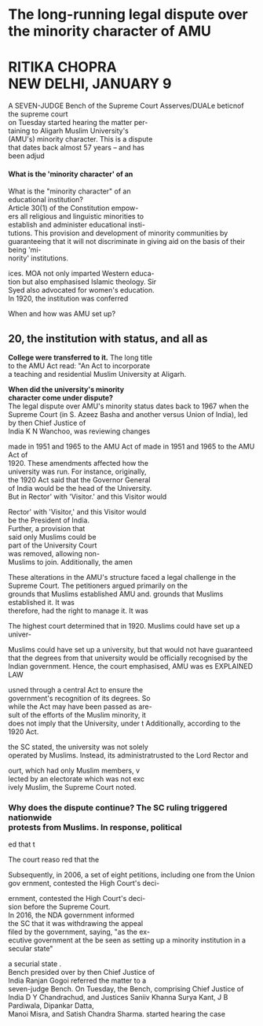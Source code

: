 # The long-running legal dispute over the minority character of AMU

# RITIKA CHOPRA<br>NEW DELHI, JANUARY 9

A SEVEN-JUDGE Bench of the Supreme Court Asserves/DUALe beticnof the supreme court<br>on Tuesday started hearing the matter per-<br>taining to Aligarh Muslim University's<br>(AMU's) minority character. This is a dispute<br>that dates back almost 57 years – and has<br>been adjud

#### What is the 'minority character' of an

What is the "minority character" of an<br>educational institution?<br>Article 30(1) of the Constitution empow-<br>ers all religious and linguistic minorities to<br>establish and administer educational insti-<br>tutions. This provision and development of minority communities by guaranteeing that it will not discriminate in giving aid on the basis of their being 'mi-<br>nority' institutions.

ices. MOA not only imparted Western educa-<br>tion but also emphasised Islamic theology. Sir<br>Syed also advocated for women's education.<br>In 1920, the institution was conferred

When and how was AMU set up?

## 20, the institution with status, and all as

**College were transferred to it.** The long title<br>to the AMU Act read: "An Act to incorporate<br>a teaching and residential Muslim University at Aligarh.

**When did the university's minority**<br>**character come under dispute?**<br>The legal dispute over AMU's minority status dates back to 1967 when the Supreme Court (in S. Azeez Basha and another versus Union of India), led by then Chief Justice of<br>India K N Wanchoo, was reviewing changes

made in 1951 and 1965 to the AMU Act of made in 1951 and 1965 to the AMU Act of<br>1920. These amendments affected how the<br>university was run. For instance, originally,<br>the 1920 Act said that the Governor General<br>of India would be the head of the University.<br>But in Rector' with 'Visitor.' and this Visitor would

Rector' with 'Visitor,' and this Visitor would<br>be the President of India.<br>Further, a provision that<br>said only Muslims could be<br>part of the University Court<br>was removed, allowing non-<br>Muslims to join. Additionally, the amen

These alterations in the AMU's structure faced a legal challenge in the Supreme Court. The petitioners argued primarily on the <br>grounds that Muslims established AMU and. grounds that Muslims established it. It was<br>therefore, had the right to manage it. It was

The highest court determined that in 1920. Muslims could have set up a univer-

 Muslims could have set up a university, but that would not have guaranteed that the degrees from that university would be officially recognised by the Indian government. Hence, the court emphasised, AMU was es EXPLAINED LAW

usned through a central Act to ensure the <br>government's recognition of its degrees. So <br>while the Act may have been passed as are-<br>sult of the efforts of the Muslim minority, it <br>does not imply that the University, under t Additionally, according to the 1920 Act.

the SC stated, the university was not solely <br>operated by Muslims. Instead, its administratrusted to the Lord Rector and

ourt, which had only Muslim members, v<br>lected by an electorate which was not exc<br>ively Muslim, the Supreme Court noted.

### Why does the dispute continue? The SC ruling triggered nationwide<br>protests from Muslims. In response, political

ed that t

The court reaso red that the

Subsequently, in 2006, a set of eight petitions, including one from the Union gov ernment, contested the High Court's deci-

ernment, contested the High Court's deci-<br>sion before the Supreme Court.<br>In 2016, the NDA government informed<br>the SC that it was withdrawing the appeal<br>filed by the government, saying, "as the ex-<br>ecutive government at the be seen as setting up a minority institution in a secular state"

a securial state .<br>Bench presided over by then Chief Justice of<br>India Ranjan Gogoi referred the matter to a<br>seven-judge Bench. On Tuesday, the Bench, comprising Chief Justice of India D Y Chandrachud, and Justices Saniiv Khanna Surya Kant, J B Pardiwala, Dipankar Datta,<br>Manoi Misra, and Satish Chandra Sharma. started hearing the case
